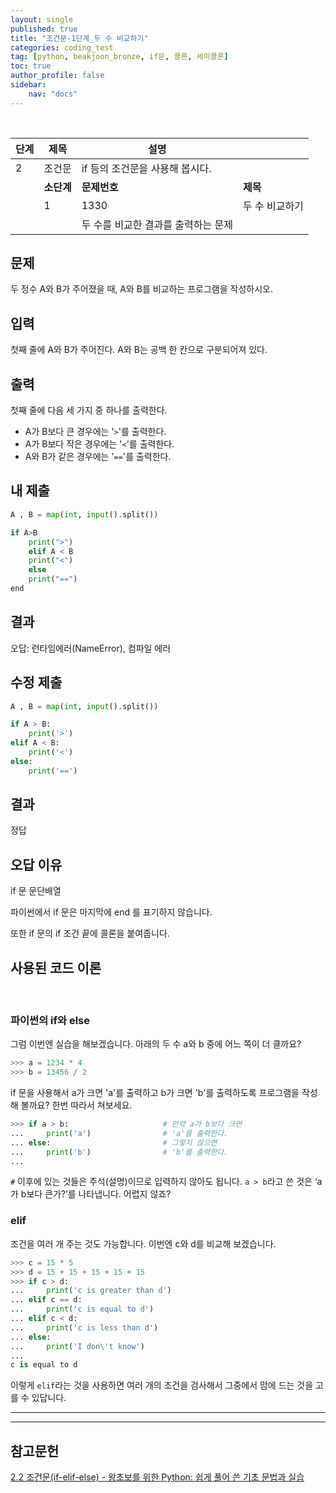 ```yaml
---
layout: single
published: true
title: "조건문-1단계_두 수 비교하기"
categories: coding_test
tag: [python, beakjoon_bronze, if문, 콜론, 세미콜론]
toc: true
author_profile: false
sidebar:
    nav: "docs"
---
```


<br>

| 단계  | 제목      | 설명                   |          |
| --- | ------- | -------------------- | -------- |
| 2   | 조건문     | if 등의 조건문을 사용해 봅시다.  |          |
|     | **소단계** | **문제번호**             | **제목**   |
|     | 1       | 1330                 | 두 수 비교하기 |
|     |         | 두 수를 비교한 결과를 출력하는 문제 |          |

## 문제

두 정수 A와 B가 주어졌을 때, A와 B를 비교하는 프로그램을 작성하시오.

## 입력

첫째 줄에 A와 B가 주어진다. A와 B는 공백 한 칸으로 구분되어져 있다.

## 출력

첫째 줄에 다음 세 가지 중 하나를 출력한다.

- A가 B보다 큰 경우에는 '`>`'를 출력한다.
- A가 B보다 작은 경우에는 '`<`'를 출력한다.
- A와 B가 같은 경우에는 '`==`'를 출력한다.

## 내 제출

```python
A , B = map(int, input().split())

if A>B
    print(">")
    elif A < B
    print("<")
    else
    print("==")
end
```

## 결과

오답: 런타임에러(NameError), 컴파일 에러

## 수정 제출

```python
A , B = map(int, input().split())

if A > B:
    print('>')
elif A < B:
    print('<')
else:
    print('==')    
```

## 결과

정답

## 오답 이유

if 문 문단배열

파이썬에서 if 문은 마지막에 end 를 표기하지 않습니다.

또한 if 문의 if 조건 끝에 콜론을 붙여줍니다.

## 사용된 코드 이론

<br>

### 파이썬의 if와 else

그럼 이번엔 실습을 해보겠습니다. 아래의 두 수 a와 b 중에 어느 쪽이 더 클까요?

```python
>>> a = 1234 * 4
>>> b = 13456 / 2
```

if 문을 사용해서 a가 크면 'a'를 출력하고 b가 크면 'b'를 출력하도록 프로그램을 작성해 볼까요? 한번 따라서 쳐보세요.

```python
>>> if a > b:                     # 만약 a가 b보다 크면
...     print('a')                # 'a'를 출력한다.
... else:                         # 그렇지 않으면
...     print('b')                # 'b'를 출력한다.
... 
```

`#` 이후에 있는 것들은 주석(설명)이므로 입력하지 않아도 됩니다. `a > b`라고 쓴 것은 ‘a가 b보다 큰가?’를 나타냅니다. 어렵지 않죠?

### elif

조건을 여러 개 주는 것도 가능합니다. 이번엔 c와 d를 비교해 보겠습니다.

```python
>>> c = 15 * 5
>>> d = 15 + 15 + 15 + 15 + 15
>>> if c > d:
...     print('c is greater than d')
... elif c == d:
...     print('c is equal to d')
... elif c < d:
...     print('c is less than d')
... else:
...     print('I don\'t know')
... 
c is equal to d
```

이렇게 `elif`라는 것을 사용하면 여러 개의 조건을 검사해서 그중에서 맘에 드는 것을 고를 수 있답니다.

---

---

## 참고문헌

[2.2 조건문(if-elif-else) - 왕초보를 위한 Python: 쉽게 풀어 쓴 기초 문법과 실습](https://wikidocs.net/57)
